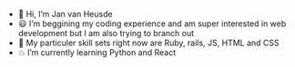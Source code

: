 - 👋 Hi, I’m Jan van Heusde
- :smiley: I’m beggining my coding experience and am super interested in web development but I am also trying to branch out
- :floppy_disk: My particuler skill sets right now are Ruby, rails, JS, HTML and CSS
- :boom: I’m currently learning Python and React

<!---
monkz11/monkz11 is a ✨ special ✨ repository because its `README.md` (this file) appears on your GitHub profile.
You can click the Preview link to take a look at your changes.
--->
